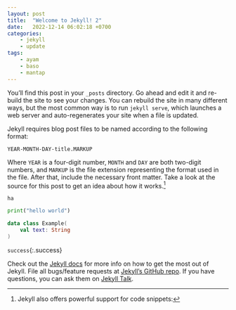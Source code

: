```yaml
---
layout: post
title:  "Welcome to Jekyll! 2"
date:   2022-12-14 06:02:18 +0700
categories: 
    - jekyll 
    - update
tags:
    - ayam
    - baso
    - mantap
---
```

You’ll find this post in your `_posts` directory. Go ahead and edit it and re-build the site to see your changes. You can rebuild the site in many different ways, but the most common way is to run `jekyll serve`, which launches a web server and auto-regenerates your site when a file is updated.

Jekyll requires blog post files to be named according to the following format:

`YEAR-MONTH-DAY-title.MARKUP`

Where `YEAR` is a four-digit number, `MONTH` and `DAY` are both two-digit numbers, and `MARKUP` is the file extension representing the format used in the file. After that, include the necessary front matter. Take a look at the source for this post to get an idea about how it works.[^1]

``` ha ```

```python hayuu
print("hello world")
```
```kotlin hayuuaa
data class Example(
    val text: String
)
```
`success`{:.success}

Check out the [Jekyll docs][jekyll-docs] for more info on how to get the most out of Jekyll. File all bugs/feature requests at [Jekyll’s GitHub repo][jekyll-gh]. If you have questions, you can ask them on [Jekyll Talk][jekyll-talk].

[jekyll-docs]: https://jekyllrb.com/docs/home
[jekyll-gh]:   https://github.com/jekyll/jekyll
[jekyll-talk]: https://talk.jekyllrb.com/


[^1]: Jekyll also offers powerful support for code snippets: